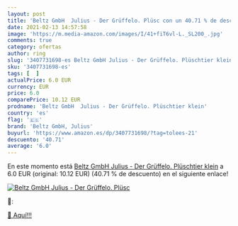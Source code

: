 ```yaml
---
layout: post
title: 'Beltz GmbH  Julius - Der Grüffelo. Plüsc con un 40.71 % de descuento'
date: 2021-02-13 14:57:58
image: 'https://m.media-amazon.com/images/I/41+fiT6vl-L._SL200_.jpg'
comments: true
category: ofertas
author: ring
slug: '3407731698-es Beltz GmbH Julius - Der Grüffelo. Plüschtier klein'
sku: '3407731698-es'
tags: [  ]
actualPrice: 6.0 EUR
currency: EUR
price: 6.0
comparePrice: 10.12 EUR
prodname: 'Beltz GmbH  Julius - Der Grüffelo. Plüschtier klein'
country: 'es'
flag: '🇪🇸'
brand: 'Beltz GmbH, Julius'
buyurl: 'https://www.amazon.es/dp/3407731698/?tag=tolees-21'
descuento: '40.71'
average: '6.0'
---
```


En este momento está [Beltz GmbH  Julius - Der Grüffelo. Plüschtier klein](https://www.amazon.es/dp/3407731698/?tag=tolees-21) a 6.0 EUR (original: 10.12 EUR) (40.71 %  de descuento) en el siguiente enlace!

[![Beltz GmbH  Julius - Der Grüffelo. Plüsc](https://m.media-amazon.com/images/I/41+fiT6vl-L._SL200_.jpg)](https://www.amazon.es/dp/3407731698/?tag=tolees-21)

🔎:


[🛒 Aquí!!!](https://www.amazon.es/dp/3407731698/?tag=tolees-21)
